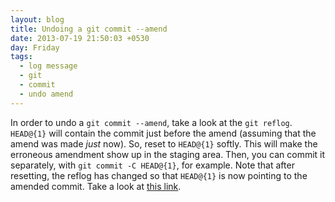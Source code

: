 ```yaml
---
layout: blog
title: Undoing a git commit --amend
date: 2013-07-19 21:50:03 +0530
day: Friday
tags:
  - log message
  - git
  - commit
  - undo amend
---
```


In order to undo a `git commit --amend`, take a look at the `git reflog`. `HEAD@{1}` will contain the commit just before the amend (assuming that the amend was made _just_ now). So, reset to `HEAD@{1}` softly. This will make the erroneous amendment show up in the staging area. Then, you can commit it separately, with `git commit -C HEAD@{1}`, for example. Note that after resetting, the reflog has changed so that `HEAD@{1}` is now pointing to the amended commit. Take a look at [this link](http://stackoverflow.com/questions/1459150/how-to-undo-git-commit-amend-done-instead-of-git-commit).
